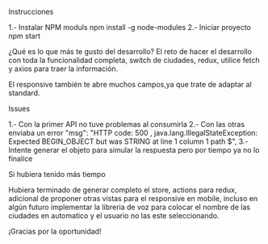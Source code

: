 Instrucciones

1.- Instalar NPM moduls
    npm install -g node-modules
2.- Iniciar proyecto
    npm start


¿Qué es lo que más te gusto del desarrollo?
El reto de hacer el desarrollo con toda la funcionalidad completa, switch de ciudades, redux, utilice fetch y axios para traer la información.

El responsive también te abre muchos campos,ya que trate de adaptar al standard.

Issues

1.- Con la primer API no tuve problemas al consumirla
2.- Con las otras enviaba un error "msg": "HTTP code: 500 , java.lang.IllegalStateException: Expected BEGIN_OBJECT but was STRING at line 1 column 1 path $",
3.- Intente generar el objeto para simular la respuesta pero por tiempo ya no lo finalice


Si hubiera tenido más tiempo

Hubiera terminado de generar completo el store, actions para redux, adicional de proponer otras vistas para el responsive en mobile, incluso en algún futuro implementar la libreria de voz para colocar el nombre de las ciudades en automatico y el usuario no las este seleccionando.

¡Gracias por la oportunidad!
